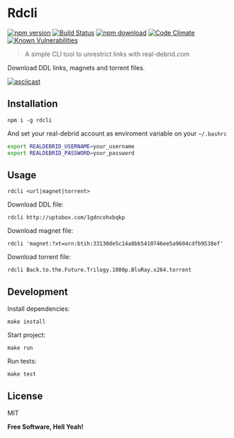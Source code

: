 Rdcli
===

[![npm version](https://badge.fury.io/js/rdcli.svg)](https://badge.fury.io/js/rdcli)
[![Build Status](https://travis-ci.org/jcherqui/rdcli.svg?branch=master)](https://travis-ci.org/jcherqui/rdcli/)
[![npm download](https://img.shields.io/npm/dt/rdcli.svg)](https://www.npmjs.com/package/rdcli)
[![Code Climate](https://codeclimate.com/github/jcherqui/rdcli/badges/gpa.svg)](https://codeclimate.com/github/jcherqui/rdcli)
[![Known Vulnerabilities](https://snyk.io/test/github/jcherqui/rdcli/badge.svg)](https://snyk.io/test/github/jcherqui/rdcli)

> A simple CLI tool to unrestrict links with real-debrid.com

Download DDL links, magnets and torrent files.

[![asciicast](https://raw.githubusercontent.com/jcherqui/rdcli/master/screencast.gif)](https://raw.githubusercontent.com/jcherqui/rdcli/master/screencast.gif)

## Installation

`npm i -g rdcli`

And set your real-debrid account as enviroment variable on your `~/.bashrc`

```bash
export REALDEBRID_USERNAME=your_username
export REALDEBRID_PASSWORD=your_password
```

## Usage

`rdcli <url|magnet|torrent>`

Download DDL file:

`rdcli http://uptobox.com/1gdncohxbqkp`

Download magnet file:

`rdcli 'magnet:?xt=urn:btih:33130de5c14a8bb5410746ee5a9604cdfb9538ef'`

Download torrent file:

`rdcli Back.to.the.Future.Trilogy.1080p.BluRay.x264.torrent`

## Development

Install dependencies:

`make install`

Start project:

`make run`

Run tests:

`make test`

License
---

MIT

**Free Software, Hell Yeah!**
